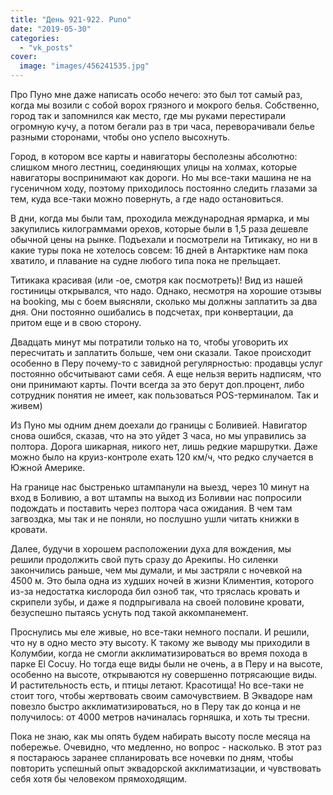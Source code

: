 ```yaml
---
title: "День 921-922. Puno"
date: "2019-05-30"
categories: 
  - "vk_posts"
cover:
  image: "images/456241535.jpg"
---
```


Про Пуно мне даже написать особо нечего: это был тот самый раз, когда мы возили с собой ворох грязного и мокрого белья. Собственно, город так и запомнился как место, где мы руками перестирали огромную кучу, а потом бегали раз в три часа, переворачивали белье разными сторонами, чтобы оно успело высохнуть.

<!--more-->

Город, в котором все карты и навигаторы бесполезны абсолютно: слишком много лестниц, соединяющих улицы на холмах, которые навигаторы воспринимают как дороги. Но мы все-таки машина не на гусеничном ходу, поэтому приходилось постоянно следить глазами за тем, куда все-таки можно повернуть, а где надо остановиться.

В дни, когда мы были там, проходила международная ярмарка, и мы закупились килограммами орехов, которые были в 1,5 раза дешевле обычной цены на рынке. Подъехали и посмотрели на Титикаку, но ни в какие туры пока не хотелось совсем: 16 дней в Антарктике нам пока хватило, и плавание на судне любого типа пока не прельщает.

Титикака красивая (или -ое, смотря как посмотреть)! Вид из нашей гостиницы открывался, что надо. Однако, несмотря на хорошие отзывы на booking, мы с боем выясняли, сколько мы должны заплатить за два дня. Они постоянно ошибались в подсчетах, при конвертации, да притом еще и в свою сторону.

Двадцать минут мы потратили только на то, чтобы уговорить их пересчитать и заплатить больше, чем они сказали. Такое происходит особенно в Перу почему-то с завидной регулярностью: продавцы услуг постоянно обсчитывают сами себя. А еще нельзя верить надписям, что они принимают карты. Почти всегда за это берут доп.процент, либо сотрудник понятия не имеет, как пользоваться POS-терминалом. Так и живем)

Из Пуно мы одним днем доехали до границы с Боливией. Навигатор снова ошибся, сказав, что на это уйдет 3 часа, но мы управились за полтора. Дорога шикарная, никого нет, лишь редкие маршрутки. Даже можно было на круиз-контроле ехать 120 км/ч, что редко случается в Южной Америке.

На границе нас быстренько штампанули на выезд, через 10 минут на вход в Боливию, а вот штампы на выход из Боливии нас попросили подождать и поставить через полтора часа ожидания. В чем там загвоздка, мы так и не поняли, но послушно ушли читать книжки в кровати.

Далее, будучи в хорошем расположении духа для вождения, мы решили продолжить свой путь сразу до Арекипы. Но силенки закончились раньше, чем мы думали, и мы застряли с ночевкой на 4500 м. Это была одна из худших ночей в жизни Климентия, которого из-за недостатка кислорода бил озноб так, что тряслась кровать и скрипели зубы, и даже я подпрыгивала на своей половине кровати, безуспешно пытаясь уснуть под такой аккомпанемент.

Проснулись мы еле живые, но все-таки немного поспали. И решили, что ну в одно место эту высоту. К такому же выводу мы приходили в Колумбии, когда не смогли акклиматизироваться во время похода в парке El Cocuy. Но тогда еще виды были не очень, а в Перу и на высоте, особенно на высоте, открываются ну совершенно потрясающие виды. И растительность есть, и птицы летают. Красотища! Но все-таки не стоит того, чтобы жертвовать своим самочувствием. В Эквадоре нам повезло быстро акклиматизироваться, но в Перу так до конца и не получилось: от 4000 метров начиналась горняшка, и хоть ты тресни.

Пока не знаю, как мы опять будем набирать высоту после месяца на побережье. Очевидно, что медленно, но вопрос - насколько. В этот раз я постараюсь заранее спланировать все ночевки по дням, чтобы повторить успешный опыт эквадорской акклиматизации, и чувствовать себя хотя бы человеком прямоходящим.
